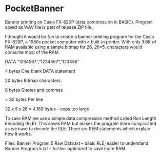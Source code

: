 # PocketBanner
Banner printing on Casio FX-820P (data compression in BASIC). Program saved as WAV file is part of release ZIP file.

I thought it would be fun to create a banner printing program for the Casio FX-820P, a 1980s pocket computer with a built-in printer. With only 3.6K of RAM available using a simple bitmap for 26, 20*5, characters would consume most of the RAM.

DATA “1234567”,”1234567”,”123456”

4 bytes		One blank DATA statement

20 bytes	Bitmap characters

8 bytes		Quotes and commas

= 32 bytes	Per line

32 x 5 x 26 = 4,160 bytes – oops too large

To save RAM we use a simple data compression method called Run Length Encoding (RLE). This saves RAM but makes the program more complicated as we have to decode the RLE. There are REM statements which explain how it works. 

Files:
Banner Program 5 Raw Data.txt – basic RLE, easier to understand
Banner Program 5.txt – further optimized to save more RAM
